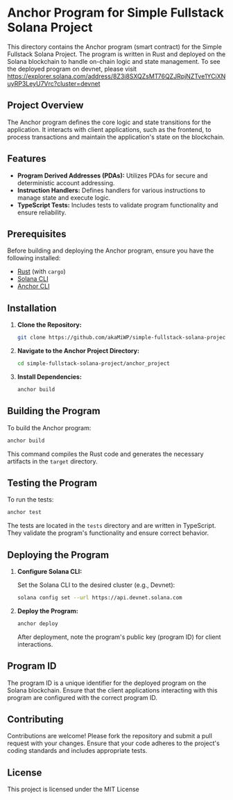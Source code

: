 # Anchor Program for Simple Fullstack Solana Project

This directory contains the Anchor program (smart contract) for the Simple Fullstack Solana Project. The program is written in Rust and deployed on the Solana blockchain to handle on-chain logic and state management. To see the deployed program on devnet, please visit https://explorer.solana.com/address/8Z3i8SXQZsMT76QZJRpjNZTve1YCiXNuyRP3LeyU7Vrc?cluster=devnet

## Project Overview

The Anchor program defines the core logic and state transitions for the application. It interacts with client applications, such as the frontend, to process transactions and maintain the application's state on the blockchain.

## Features

- **Program Derived Addresses (PDAs):** Utilizes PDAs for secure and deterministic account addressing.
- **Instruction Handlers:** Defines handlers for various instructions to manage state and execute logic.
- **TypeScript Tests:** Includes tests to validate program functionality and ensure reliability.

## Prerequisites

Before building and deploying the Anchor program, ensure you have the following installed:

- [Rust](https://www.rust-lang.org/tools/install) (with `cargo`)
- [Solana CLI](https://docs.solana.com/cli/install-solana-cli-tools)
- [Anchor CLI](https://project-serum.github.io/anchor/getting-started/installation.html)

## Installation

1. **Clone the Repository:**

   ```bash
   git clone https://github.com/akaMiWP/simple-fullstack-solana-project.git
   ```

2. **Navigate to the Anchor Project Directory:**

   ```bash
   cd simple-fullstack-solana-project/anchor_project
   ```

3. **Install Dependencies:**

   ```bash
   anchor build
   ```

## Building the Program

To build the Anchor program:

```bash
anchor build
```

This command compiles the Rust code and generates the necessary artifacts in the `target` directory.

## Testing the Program

To run the tests:

```bash
anchor test
```

The tests are located in the `tests` directory and are written in TypeScript. They validate the program's functionality and ensure correct behavior.

## Deploying the Program

1. **Configure Solana CLI:**

   Set the Solana CLI to the desired cluster (e.g., Devnet):

   ```bash
   solana config set --url https://api.devnet.solana.com
   ```

2. **Deploy the Program:**

   ```bash
   anchor deploy
   ```

   After deployment, note the program's public key (program ID) for client interactions.

## Program ID

The program ID is a unique identifier for the deployed program on the Solana blockchain. Ensure that the client applications interacting with this program are configured with the correct program ID.

## Contributing

Contributions are welcome! Please fork the repository and submit a pull request with your changes. Ensure that your code adheres to the project's coding standards and includes appropriate tests.

## License

This project is licensed under the MIT License
